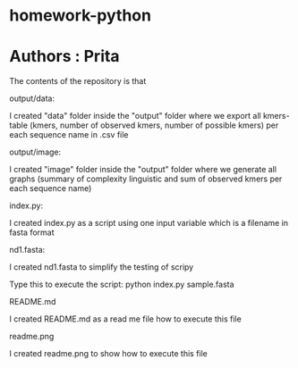 # homework-python
# Authors : Prita

The contents of the repository is that 


output/data: 

I created "data" folder inside the "output" folder where we export all kmers-table (kmers, number of observed kmers, number of possible kmers) per each sequence name in .csv file


output/image:

I created "image" folder inside the "output" folder where we generate all graphs (summary of complexity linguistic and sum of observed kmers per each sequence name) 


index.py:

I created index.py as a script using one input variable which is a filename in fasta format

nd1.fasta:

I created nd1.fasta to simplify the testing of scripy

Type this to execute the script: python index.py sample.fasta

README.md

I created README.md as a read me file how to execute this file 

readme.png

I created readme.png to show how to execute this file


